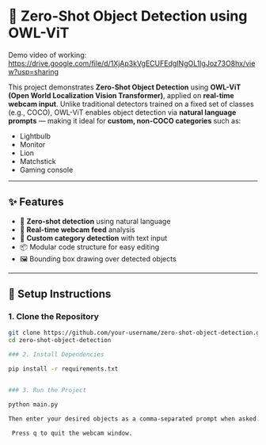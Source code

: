 # 🧠 Zero-Shot Object Detection using OWL-ViT

Demo video of working: https://drive.google.com/file/d/1XjAp3kVgECUFEdgINgOL1lgJoz73O8hx/view?usp=sharing

This project demonstrates **Zero-Shot Object Detection** using **OWL-ViT (Open World Localization Vision Transformer)**, applied on **real-time webcam input**. Unlike traditional detectors trained on a fixed set of classes (e.g., COCO), OWL-ViT enables object detection via **natural language prompts** — making it ideal for **custom, non-COCO categories** such as:

- Lightbulb  
- Monitor  
- Lion  
- Matchstick  
- Gaming console  

---

## ✨ Features

- 🧠 **Zero-shot detection** using natural language
- 🎥 **Real-time webcam feed** analysis
- 🎯 **Custom category detection** with text input
- 📦 Modular code structure for easy editing
- 🖼️ Bounding box drawing over detected objects

---

## 🔧 Setup Instructions

### 1. Clone the Repository

```bash
git clone https://github.com/your-username/zero-shot-object-detection.git
cd zero-shot-object-detection

### 2. Install Dependencies

pip install -r requirements.txt


### 3. Run the Project

python main.py

Then enter your desired objects as a comma-separated prompt when asked:

 Press q to quit the webcam window.
